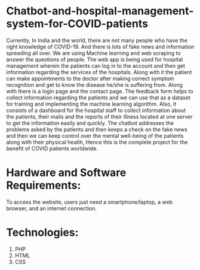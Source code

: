 # Chatbot-and-hospital-management-system-for-COVID-patients
Currently, In India and the world, there are not many people who have the right knowledge of COVID-19. And there is lots of fake news and information spreading all over. We are using Machine learning and web scraping to answer the questions of people. The web app is being used for hospital management wherein the patients can log in to the account and then get information regarding the services of the hospitals. Along with it the patient can make appointments to the doctor after making correct symptom recognition and get to know the disease he/she is suffering from. Along with there is a login page and the contact page. The feedback form helps to collect information regarding the patients and we can use that as a dataset for training and implementing the machine learning algorithm. Also, it consists of a dashboard for the hospital staff to collect information about the patients, their mails and the reports of their illness located at one server to get the information easily and quickly. The chatbot addresses the problems asked by the patients and then keeps a check on the fake news and then we can keep control over the mental well-being of the patients along with their physical health, Hence this is the complete project for the benefit of COVID patients worldwide.

# Hardware and Software Requirements: 
To access the website, users just need a smartphone/laptop, a web browser, and an internet connection. 

# Technologies: 
1. PHP
2. HTML
3. CSS
